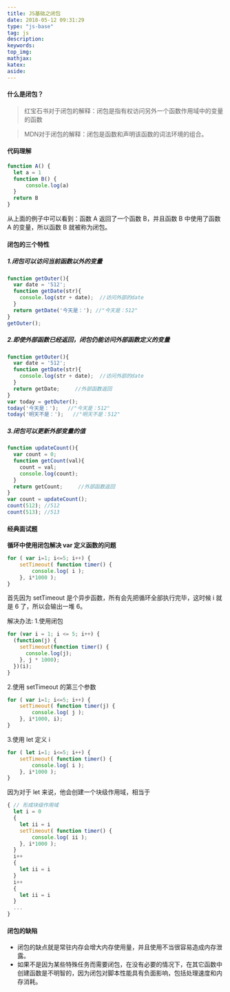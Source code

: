 ```yaml
---
title: JS基础之闭包
date: 2018-05-12 09:31:29
type: "js-base"
tag: js
description:
keywords:
top_img:
mathjax:
katex:
aside:
---
```


#### 什么是闭包？
> 红宝石书对于闭包的解释：闭包是指有权访问另外一个函数作用域中的变量的函数

> MDN对于闭包的解释：闭包是函数和声明该函数的词法环境的组合。

#### 代码理解

```javascript
function A() {
  let a = 1
  function B() {
      console.log(a)
  }
  return B
}
```

从上面的例子中可以看到：函数 A 返回了一个函数 B，并且函数 B 中使用了函数 A 的变量，所以函数 B 就被称为闭包。

#### 闭包的三个特性

##### 1.闭包可以访问当前函数以外的变量

```javascript
function getOuter(){
  var date = '512';
  function getDate(str){
    console.log(str + date);  //访问外部的date
  }
  return getDate('今天是：'); //"今天是：512"
}
getOuter();
```

##### 2.即使外部函数已经返回，闭包仍能访问外部函数定义的变量

```javascript
function getOuter(){
  var date = '512';
  function getDate(str){
    console.log(str + date);  //访问外部的date
  }
  return getDate;     //外部函数返回
}
var today = getOuter();
today('今天是：');   //"今天是：512"
today('明天不是：');   //"明天不是：512"
```

##### 3.闭包可以更新外部变量的值

```javascript
function updateCount(){
  var count = 0;
  function getCount(val){
    count = val;
    console.log(count);
  }
  return getCount;     //外部函数返回
}
var count = updateCount();
count(512); //512
count(513); //513
```

#### 经典面试题

**循环中使用闭包解决 var 定义函数的问题**

```javascript
for ( var i=1; i<=5; i++) {
	setTimeout( function timer() {
		console.log( i );
	}, i*1000 );
}
```

首先因为 setTimeout 是个异步函数，所有会先把循环全部执行完毕，这时候 i 就是 6 了，所以会输出一堆 6。

解决办法:
1.使用闭包
```javascript
for (var i = 1; i <= 5; i++) {
  (function(j) {
    setTimeout(function timer() {
      console.log(j);
    }, j * 1000);
  })(i);
}
```

2.使用 setTimeout 的第三个参数
```javascript
for ( var i=1; i<=5; i++) {
	setTimeout( function timer(j) {
		console.log( j );
	}, i*1000, i);
}
```

3.使用 let 定义 i

```javascript
for ( let i=1; i<=5; i++) {
	setTimeout( function timer() {
		console.log( i );
	}, i*1000 );
}
```

因为对于 let 来说，他会创建一个块级作用域，相当于

```javascript
{ // 形成块级作用域
  let i = 0
  {
    let ii = i
    setTimeout( function timer() {
        console.log( ii );
    }, i*1000 );
  }
  i++
  {
    let ii = i
  }
  i++
  {
    let ii = i
  }
  ...
}
```

#### 闭包的缺陷

- 闭包的缺点就是常驻内存会增大内存使用量，并且使用不当很容易造成内存泄露。
- 如果不是因为某些特殊任务而需要闭包，在没有必要的情况下，在其它函数中创建函数是不明智的，因为闭包对脚本性能具有负面影响，包括处理速度和内存消耗。



